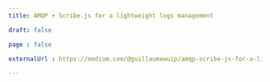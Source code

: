```yaml
---
title: AMQP + Scribe.js for a lightweight logs management

draft: false

page : false

externalUrl : https://medium.com/@guillaumewuip/amqp-scribe-js-for-a-lightweight-logs-management-ed632f057a2a

---
```



